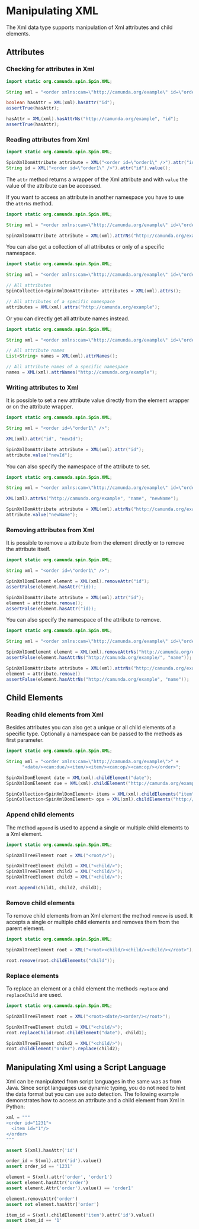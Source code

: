 # Manipulating XML

The Xml data type supports manipulation of Xml attributes and child elements.


## Attributes


### Checking for attributes in Xml

```java
import static org.camunda.spin.Spin.XML;

String xml = "<order xmlns:cam=\"http://camunda.org/example\" id=\"order1\" cam:name=\"name\" />";

boolean hasAttr = XML(xml).hasAttr("id");
assertTrue(hasAttr);

hasAttr = XML(xml).hasAttrNs("http://camunda.org/example", "id");
assertTrue(hasAttr);
```


### Reading attributes from Xml

```java
import static org.camunda.spin.Spin.XML;

SpinXmlDomAttribute attribute = XML("<order id=\"order1\" />").attr("id");
String id = XML("<order id=\"order1\" />").attr("id").value();
```

The `attr` method returns a wrapper of the Xml attribute and with `value` the value of the
attribute can be accessed.

If you want to access an attribute in another namespace you have to use the `attrNs` method.

```java
import static org.camunda.spin.Spin.XML;

String xml = "<order xmlns:cam=\"http://camunda.org/example\" id=\"order1\" cam:name=\"order1\" />";

SpinXmlDomAttribute attribute = XML(xml).attrNs("http://camunda.org/example", "name");
```

You can also get a collection of all attributes or only of a specific namespace.

```java
import static org.camunda.spin.Spin.XML;

String xml = "<order xmlns:cam=\"http://camunda.org/example\" id=\"order1\" cam:name=\"order1\" />";

// All attributes
SpinCollection<SpinXmlDomAttribute> attributes = XML(xml).attrs();

// All attributes of a specific namespace
attributes = XML(xml).attrs("http://camunda.org/example");
```

Or you can directly get all attribute names instead.

```java
import static org.camunda.spin.Spin.XML;

String xml = "<order xmlns:cam=\"http://camunda.org/example\" id=\"order1\" cam:name=\"order1\" />";

// All attribute names
List<String> names = XML(xml).attrNames();

// All attribute names of a specific namespace
names = XML(xml).attrNames("http://camunda.org/example");
```


### Writing attributes to Xml

It is possible to set a new attribute value directly from the element wrapper or on the attribute
wrapper.

```java
import static org.camunda.spin.Spin.XML;

String xml = "<order id=\"order1\" />";

XML(xml).attr("id", "newId");

SpinXmlDomAttribute attribute = XML(xml).attr("id");
attribute.value("newId");
```

You can also specify the namespace of the attribute to set.

```java
import static org.camunda.spin.Spin.XML;

String xml = "<order xmlns:cam=\"http://camunda.org/example\" id=\"order1\" cam:name=\"name\" />";

XML(xml).attrNs("http://camunda.org/example", "name", "newName");

SpinXmlDomAttribute attribute = XML(xml).attrNs("http://camunda.org/example", "name");
attribute.value("newName");
```


### Removing attributes from Xml

It is possible to remove a attribute from the element directly or to remove the attribute itself.

```java
import static org.camunda.spin.Spin.XML;

String xml = "<order id=\"order1\" />";

SpinXmlDomElement element = XML(xml).removeAttr("id");
assertFalse(element.hasAttr("id));

SpinXmlDomAttribute attribute = XML(xml).attr("id");
element = attribute.remove();
assertFalse(element.hasAttr("id));
```

You can also specify the namespace of the attribute to remove.

```java
import static org.camunda.spin.Spin.XML;

String xml = "<order xmlns:cam=\"http://camunda.org/example\" id=\"order1\" cam:name=\"name\" />";

SpinXmlDomElement element = XML(xml).removeAttrNs("http://camunda.org/example", "name");
assertFalse(element.hasAttrNs("http://camunda.org/example/", "name"));

SpinXmlDomAttribute attribute = XML(xml).attrNs("http://camunda.org/example", "name");
element = attribute.remove()
assertFalse(element.hasAttrNs("http://camunda.org/example", "name"));
```


## Child Elements


### Reading child elements from Xml

Besides attributes you can also get a unique or all child elements of a specific type. Optionally a namespace can be passed to the methods as first parameter.

```java
import static org.camunda.spin.Spin.XML;

String xml = "<order xmlns:cam=\"http://camunda.org/example\">" +
      "<date/><cam:due/><item/><item/><cam:op/><cam:op/></order>";

SpinXmlDomElement date = XML(xml).childElement("date");
SpinXmlDomElement due = XML(xml).childElement("http://camunda.org/example", "due");

SpinCollection<SpinXmlDomElement> items = XML(xml).childElements("item");
SpinCollection<SpinXmlDomElement> ops = XML(xml).childElements("http://camunda.org/example", "ops");
```


### Append child elements

The method `append` is used to append a single or multiple child elements to a Xml element.

```java
import static org.camunda.spin.Spin.XML;

SpinXmlTreeElement root = XML("<root/>");

SpinXmlTreeElement child1 = XML("<child/>");
SpinXmlTreeElement child2 = XML("<child/>");
SpinXmlTreeElement child3 = XML("<child/>");

root.append(child1, child2, child3);
```


### Remove child elements

To remove child elements from an Xml element the method `remove` is used. It accepts
a single or multiple child elements and removes them from the parent element.

```java
import static org.camunda.spin.Spin.XML;

SpinXmlTreeElement root = XML("<root><child/><child/><child/></root>");

root.remove(root.childElements("child"));
```


### Replace elements

To replace an element or a child element the methods `replace` and `replaceChild`
are used.

```java
import static org.camunda.spin.Spin.XML;

SpinXmlTreeElement root = XML("<root><date/><order/></root>");

SpinXmlTreeElement child1 = XML("<child/>");
root.replaceChild(root.childElement("date"), child1);

SpinXmlTreeElement child2 = XML("<child/>");
root.childElement("order").replace(child2);
```


## Manipulating Xml using a Script Language

Xml can be manipulated from script languages in the same was as from Java. Since script languages
use dynamic typing, you do not need to hint the data format but you can use auto detection. The
following example demonstrates how to access an attribute and a child element from Xml in Python:

```python
xml = """
<order id="1231">
  <item id="1"/>
</order>
"""

assert S(xml).hasAttr('id')

order_id = S(xml).attr('id').value()
assert order_id == '1231'

element = S(xml).attr('order', 'order1')
assert element.hasAttr('order')
assert element.Attr('order').value() == 'order1'

element.removeAttr('order')
assert not element.hasAttr('order')

item_id = S(xml).childElement('item').attr('id').value()
assert item_id == '1'
```
